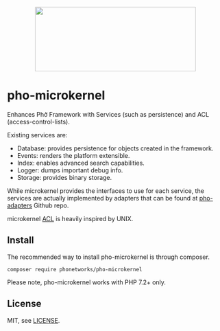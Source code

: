 <p align="center">
  <img width="375" height="150" src="https://github.com/phonetworks/commons-php/raw/master/.github/cover-smaller.png">
</p>

# pho-microkernel

Enhances Phở Framework with Services (such as persistence) and ACL (access-control-lists).

Existing services are:

* Database: provides persistence for objects created in the framework.
* Events: renders the platform extensible.
* Index: enables advanced search capabilities.
* Logger: dumps important debug info.
* Storage: provides binary storage.

While microkernel provides the interfaces to use for each service, the services are actually implemented by adapters 
that can be found at [pho-adapters](https://github.com/pho-adapters) Github repo.

microkernel [ACL](https://github.com/phonetworks/pho-microkernel/blob/master/src/Pho/Kernel/Acl/README.md)
 is heavily inspired by UNIX.
 
 ## Install

The recommended way to install pho-microkernel is through composer.

```composer require phonetworks/pho-microkernel```

Please note, pho-microkernel works with PHP 7.2+ only.
 
 
## License

MIT, see [LICENSE](https://github.com/phonetworks/pho-microkernel/blob/master/LICENSE).
